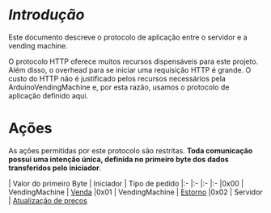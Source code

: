***Introdução***
==========

Este documento descreve o protocolo de aplicação entre o servidor e a vending machine. 

O protocolo HTTP oferece muitos recursos dispensáveis para este projeto. Além disso, o overhead para se iniciar uma requisição HTTP é grande. O custo do HTTP não é justificado pelos recursos necessários pela ArduinoVendingMachine e, por esta razão, usamos o protocolo de aplicação definido aqui.

Ações
=====

As ações permitidas por este protocolo são restritas. **Toda comunicação possui uma intenção única, definida no primeiro byte dos dados transferidos pelo iniciador**. 

| Valor do primeiro Byte | Iniciador | Tipo de pedido
|:-  |:-  |:-  |:- 
|0x00  | VendingMachine  | [Venda](Venda.md)
|0x01  | VendingMachine  | [Estorno](Estorno.md)
|0x02  | Servidor  | [Atualização de preços](AtualizacaoDePrecos.md)
